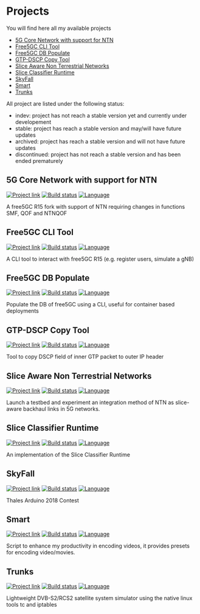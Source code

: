 # Projects

You will find here all my available projects

- [5G Core Network with support for NTN](#5g-core-network-with-support-for-ntn)
- [Free5GC CLI Tool](#free5gc-cli-tool)
- [Free5GC DB Populate](#free5gc-db-populate)
- [GTP-DSCP Copy Tool](#gtp-dscp-copy-tool)
- [Slice Aware Non Terrestrial Networks](#slice-aware-non-terrestrial-networks)
- [Slice Classifier Runtime](#slice-classifier-runtime)
- [SkyFall](#skyfall)
- [Smart](#smart)
- [Trunks](#trunks)

All project are listed under the following status:

 - indev: project has not reach a stable version yet and currently under developement
 - stable: project has reach a stable version and may/will have future updates
 - archived: project has reach a stable version and will not have future updates
 - discontinued: project has not reach a stable version and has been ended prematurely



## 5G Core Network with support for NTN

[![Project link](https://img.shields.io/badge/Project-5g--core--ntn-lightgrey)](https://github.com/shynuu/5g-core-ntn)
[![Build status](https://img.shields.io/badge/Status-stable-green)](https://github.com/shynuu/5g-core-ntn)
[![Language](https://img.shields.io/badge/Language-Golang-blue?logo=go)](https://golang.org/)

A free5GC R15 fork with support of NTN requiring changes in functions SMF, QOF and NTNQOF

## Free5GC CLI Tool

[![Project link](https://img.shields.io/badge/Project-free5gc--cli-lightgrey)](https://github.com/shynuu/free5gc-cli)
[![Build status](https://img.shields.io/badge/Status-discontinued-red)](https://github.com/shynuu/free5gc-cli)
[![Language](https://img.shields.io/badge/Language-Golang-blue?logo=go)](https://golang.org/)

A CLI tool to interact with free5GC R15 (e.g. register users, simulate a gNB)

## Free5GC DB Populate

[![Project link](https://img.shields.io/badge/Project-free5gc--populate-lightgrey)](https://github.com/shynuu/free5gc-populate)
[![Build status](https://img.shields.io/badge/Status-stable-green)](https://github.com/shynuu/free5gc-populate)
[![Language](https://img.shields.io/badge/Language-Golang-blue?logo=go)](https://golang.org/)

Populate the DB of free5GC using a CLI, useful for container based deployments

## GTP-DSCP Copy Tool

[![Project link](https://img.shields.io/badge/Project-gtp--dscp-lightgrey)](https://github.com/shynuu/gtp-dscp)
[![Build status](https://img.shields.io/badge/Status-stable-green)](https://github.com/shynuu/gtp-dscp)
[![Language](https://img.shields.io/badge/Language-Golang-blue?logo=go)](https://golang.org/)

Tool to copy DSCP field of inner GTP packet to outer IP header

## Slice Aware Non Terrestrial Networks

[![Project link](https://img.shields.io/badge/Project-slice--aware--ntn-lightgrey)](https://github.com/shynuu/slice-aware-ntn)
[![Build status](https://img.shields.io/badge/Status-stable-green)](https://github.com/shynuu/slice-aware-ntn)
[![Language](https://img.shields.io/badge/Language-Python-yellow?logo=python)](https://www.python.org/)

Launch a testbed and experiment an integration method of NTN as slice-aware backhaul links in 5G networks.


## Slice Classifier Runtime

[![Project link](https://img.shields.io/badge/Project-slice--classifier-lightgrey)](https://github.com/shynuu/slice-classifier)
[![Build status](https://img.shields.io/badge/Status-stable-green)](https://github.com/shynuu/slice-classifier)
[![Language](https://img.shields.io/badge/Language-Golang-blue?logo=go)](https://golang.org/)

An implementation of the Slice Classifier Runtime 

## SkyFall

[![Project link](https://img.shields.io/badge/Project-skyfall-lightgrey)](https://github.com/shynuu/skyfall)
[![Build status](https://img.shields.io/badge/Status-archived-orange)](https://github.com/shynuu/skyfall)
[![Language](https://img.shields.io/badge/Language-Arduino-blue?logo=arduino)](https://www.arduino.cc/)

Thales Arduino 2018 Contest

## Smart

[![Project link](https://img.shields.io/badge/Project-smart-lightgrey)](https://github.com/shynuu/smart)
[![Build status](https://img.shields.io/badge/Status-indev-blueviolet)](https://github.com/shynuu/smart)
[![Language](https://img.shields.io/badge/Language-Python-yellow?logo=python)](https://www.python.org/)

Script to enhance my productivity in encoding videos, it provides presets for encoding video/movies.

## Trunks

[![Project link](https://img.shields.io/badge/Project-trunks-lightgrey)](https://github.com/shynuu/trunks)
[![Build status](https://img.shields.io/badge/Status-stable-green)](https://github.com/shynuu/trunks)
[![Language](https://img.shields.io/badge/Language-Golang-blue?logo=go)](https://golang.org/)

Lightweight DVB-S2/RCS2 satellite system simulator using the native linux tools tc and iptables
